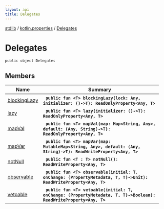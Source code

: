 ```yaml
---
layout: api
title: Delegates
---
```

[stdlib](../../index.md) / [kotlin.properties](../index.md) / [Delegates](index.md)

# Delegates

```
public object Delegates
```

## Members

| Name | Summary |
|------|---------|
|[blockingLazy](blockingLazy.md)|&nbsp;&nbsp;**`public fun <T> blockingLazy(lock: Any, initializer: ()->T): ReadOnlyProperty<Any, T>`**<br>|
|[lazy](lazy.md)|&nbsp;&nbsp;**`public fun <T> lazy(initializer: ()->T): ReadOnlyProperty<Any, T>`**<br>|
|[mapVal](mapVal.md)|&nbsp;&nbsp;**`public fun <T> mapVal(map: Map<String, Any>, default: (Any, String)->T): ReadOnlyProperty<Any, T>`**<br>|
|[mapVar](mapVar.md)|&nbsp;&nbsp;**`public fun <T> mapVar(map: MutableMap<String, Any>, default: (Any, String)->T): ReadWriteProperty<Any, T>`**<br>|
|[notNull](notNull.md)|&nbsp;&nbsp;**`public fun <T : T> notNull(): ReadWriteProperty<Any, T>`**<br>|
|[observable](observable.md)|&nbsp;&nbsp;**`public fun <T> observable(initial: T, onChange: (PropertyMetadata, T, T)->Unit): ReadWriteProperty<Any, T>`**<br>|
|[vetoable](vetoable.md)|&nbsp;&nbsp;**`public fun <T> vetoable(initial: T, onChange: (PropertyMetadata, T, T)->Boolean): ReadWriteProperty<Any, T>`**<br>|
